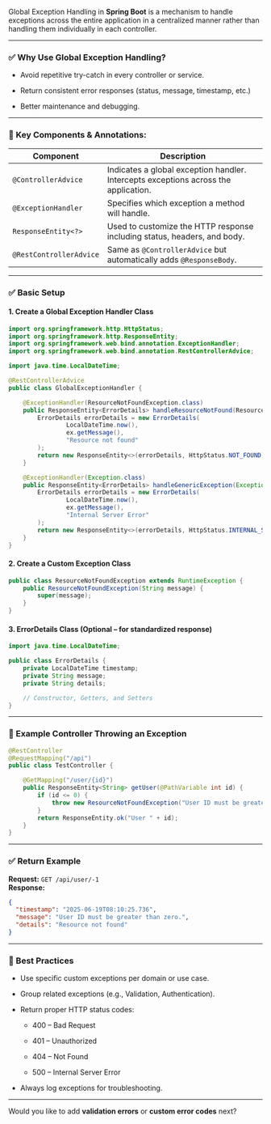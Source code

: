 Global Exception Handling in **Spring Boot** is a mechanism to handle exceptions across the entire application in a centralized manner rather than handling them individually in each controller.

---

### ✅ Why Use Global Exception Handling?

- Avoid repetitive try-catch in every controller or service.
    
- Return consistent error responses (status, message, timestamp, etc.)
    
- Better maintenance and debugging.
    

---

### 🧱 Key Components & Annotations:

|Component|Description|
|---|---|
|`@ControllerAdvice`|Indicates a global exception handler. Intercepts exceptions across the application.|
|`@ExceptionHandler`|Specifies which exception a method will handle.|
|`ResponseEntity<?>`|Used to customize the HTTP response including status, headers, and body.|
|`@RestControllerAdvice`|Same as `@ControllerAdvice` but automatically adds `@ResponseBody`.|

---

### ✅ Basic Setup

#### 1. **Create a Global Exception Handler Class**

```java
import org.springframework.http.HttpStatus;
import org.springframework.http.ResponseEntity;
import org.springframework.web.bind.annotation.ExceptionHandler;
import org.springframework.web.bind.annotation.RestControllerAdvice;

import java.time.LocalDateTime;

@RestControllerAdvice
public class GlobalExceptionHandler {

    @ExceptionHandler(ResourceNotFoundException.class)
    public ResponseEntity<ErrorDetails> handleResourceNotFound(ResourceNotFoundException ex) {
        ErrorDetails errorDetails = new ErrorDetails(
                LocalDateTime.now(),
                ex.getMessage(),
                "Resource not found"
        );
        return new ResponseEntity<>(errorDetails, HttpStatus.NOT_FOUND);
    }

    @ExceptionHandler(Exception.class)
    public ResponseEntity<ErrorDetails> handleGenericException(Exception ex) {
        ErrorDetails errorDetails = new ErrorDetails(
                LocalDateTime.now(),
                ex.getMessage(),
                "Internal Server Error"
        );
        return new ResponseEntity<>(errorDetails, HttpStatus.INTERNAL_SERVER_ERROR);
    }
}
```

#### 2. **Create a Custom Exception Class**

```java
public class ResourceNotFoundException extends RuntimeException {
    public ResourceNotFoundException(String message) {
        super(message);
    }
}
```

#### 3. **ErrorDetails Class (Optional – for standardized response)**

```java
import java.time.LocalDateTime;

public class ErrorDetails {
    private LocalDateTime timestamp;
    private String message;
    private String details;

    // Constructor, Getters, and Setters
}
```

---

### 🧪 Example Controller Throwing an Exception

```java
@RestController
@RequestMapping("/api")
public class TestController {

    @GetMapping("/user/{id}")
    public ResponseEntity<String> getUser(@PathVariable int id) {
        if (id <= 0) {
            throw new ResourceNotFoundException("User ID must be greater than zero.");
        }
        return ResponseEntity.ok("User " + id);
    }
}
```

---

### ✅ Return Example

**Request:** `GET /api/user/-1`  
**Response:**

```json
{
  "timestamp": "2025-06-19T08:10:25.736",
  "message": "User ID must be greater than zero.",
  "details": "Resource not found"
}
```

---

### 🧩 Best Practices

- Use specific custom exceptions per domain or use case.
    
- Group related exceptions (e.g., Validation, Authentication).
    
- Return proper HTTP status codes:
    
    - 400 – Bad Request
        
    - 401 – Unauthorized
        
    - 404 – Not Found
        
    - 500 – Internal Server Error
        
- Always log exceptions for troubleshooting.
    

---

Would you like to add **validation errors** or **custom error codes** next?